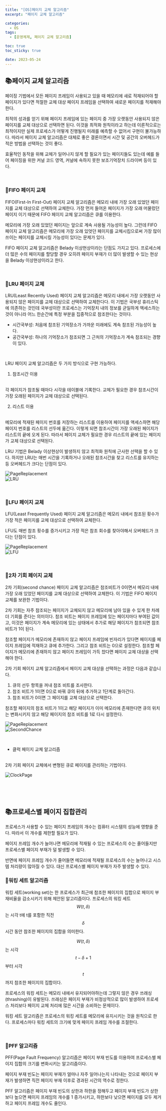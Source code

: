 ```yaml
---
title: "[OS]페이지 교체 알고리즘"
excerpt: "페이지 교체 알고리즘"

categories:
  - OS
tags:
  - [운영체제, 페이지 교체 알고리즘]

toc: true
toc_sticky: true

date: 2023-05-24
---
```


## 📚페이지 교체 알고리즘
페이징 기법에서 모든 페이지 프레임이 사용되고 있을 때 메모리에 새로 적재되어야 할 페이지가 있다면 적절한 교체 대상 페이지 프레임을 선택하여 새로운 페이지를 적재해야 한다.

최적의 성과를 얻기 위해 페이지 프레임에 있는 페이지 중 가장 오랫동안 사용되지 않은 페이지를 교체 대상으로 선택하면 된다. 이것을 최적화 원칙이라고 하는데 이론적으로는 최적이지만 실제 프로세스가 어떻게 진행될지 미래를 예측할 수 없어서 구현이 불가능하다. 따라서 페이지 교체 알고리즘은 대체로 좋은 결론이면서 시간 및 공간의 오버헤드가 적은 방법을 선택하는 것이 좋다.

효율적인 동작을 위해 교체가 일어나지 않게 할 필요가 있는 페이지들도 있는데 예를 들어 페이징을 위한 커널 코드 영역, 커널에 속하지 못한 보조기억장치 드라이버 등이 있다.

<br>

### 📄FIFO 페이지 교체
FIFO(First-In First-Out) 페이지 교체 알고리즘은 메모리 내에 가장 오래 있었던 페이지를 교체 대상으로 선택하여 교체한다. 가장 먼저 들어온 페이지가 가장 오래 머물렀던 페이지 이기 때문에 FIFO 페이지 교체 알고리즘은 큐를 이용한다.

메모리에 가장 오래 있었던 페이지는 앞으로 계속 사용될 가능성이 높다. 그런데 FIFO 페이지 교체 알고리즘은 메모리에 가장 오래 있엇던 페이지를 교체시킴으로써 가장 많이 쓰이는 페이지를 교체시킬 가능성이 있다는 문제가 있다.

FIFO 페이지 교체 알고리즘은 Belady 이상현상이라는 단점도 가지고 있다. 프로세스에 더 많은 수의 페이지를 할당할 경우 오히려 페이지 부재가 더 많이 발생할 수 있는 현상을 Belady 이상현상이라고 한다.

<br>

### 📄LRU 페이지 교체
LRU(Least Recently Used) 페이지 교체 알고리즘은 메모리 내에서 가장 오랫동안 사용되지 않은 페이지를 교체 대상으로 선택하여 교체한다다. 이 기법은 국부성 휴리스틱에 의존하는 것인데 국부성이란 프로세스는 기억장치 내의 정보를 균일하게 액세스하는 것이 아니라 어느 한순간에 특정 부분을 집중적으로 참조한다는 것이다.

* 시간국부성: 처음에 참조된 기억장소가 가까운 미래에도 계속 참조된 가능성이 높다.
* 공간국부성: 하나의 기억장소가 참조되면 그 근처의 기억장소가 계속 참조되는 경향이 있다.

<br>

LRU 페이지 교체 알고리즘은 두 가지 방식으로 구현 가능하다.

1. 참조시간 이용
<br>
각 페이지가 참조될 때마다 시각을 테이블에 기록한다. 교체가 필요한 경우 참조시간이 가장 오래된 페이지가 교체 대상으로 선택된다.

2. 리스트 이용
<br>
메모리에 적재된 페이지 번호를 저장하는 리스트를 이용하여 페이지를 액세스하면 해당 페이지 번호를 리스트의 선두에 옮긴다. 이렇게 되면 참조시간이 가장 오래된 페이지가 리스트의 끝에 오게 된다. 따라서 페이지 교체가 필요한 경우 리스트의 끝에 있는 페이지가 교체 대상으로 선택된다.

<br>

LRU 기법은 Belady 이상현상이 발생하지 않고 최적화 원칙에 근사한 선택을 할 수 있다. 하지만 LRU는 매번 시간을 기록하거나 오래된 참조시간을 찾고 리스트를 유지하는 등 오버헤드가 크다는 단점이 있다.

![PageReplacement](\assets\images\OS\PageReplacement.png)
<br>
![LRU](\assets\images\OS\LRU.png)

<br>

### 📄LFU 페이지 교체
LFU(Least Frequently Used) 페이지 교체 알고리즘은 메모리 내에서 참조된 횟수가 가장 적은 페이지를 교체 대상으로 선택하여 교체한다.

LFU도 매번 참조 횟수를 증가시키고 가장 적은 참조 회수를 찾아야해서 오버헤드가 크다는 단점이 있다.

![PageReplacement](\assets\images\OS\PageReplacement.png)
<br>
![LFU](\assets\images\OS\LFU.png)

<br>

### 📄2차 기회 페이지 교체
2차 기회(second chance) 페이지 교체 알고리즘은 참조비트가 0이면서 메모리 내에 가장 오래 있었던 페이지를 교체 대상으로 선택하여 교체한다. 이 기법은 FIFO 페이지 교체를 보완한 기법이다.

2차 기회는 자주 참조되는 페이지가 교체되지 않고 메모리에 남아 있을 수 있게 한 차례 더 기회를 준다는 의미이다. 참조 비트는 페이지 프레임에 있는 페이지마다 부여된 값이고, 이것은 페이지가 계속 메모리에 있는 상태에서 추가로 해당 페이지가 참조되면 참조비트가 1이 된다.

참조할 페이지가 메모리에 존재하지 않고 페이지 프레임에 빈자리가 있다면 페이지를 페이지 프레임에 적재하고 큐에 추가한다. 그리고 참조 비트는 0으로 설정한다. 참조할 페이지가 메모리에 존재하지 않고 페이지 프레임이 가득 찼다면 페이지 교체 대상을 선택해야 한다.

2차 기회 페이지 교체 알고리즘에서 페이지 교체 대상을 선택하는 과정은 다음과 같습니다.

1. 큐의 선두 항목을 꺼내 참조 비트를 조사한다.
2. 참조 비트가 1이면 0으로 바꿔 큐의 뒤에 추가하고 1단계로 돌아간다.
3. 참조 비트가 0이면 그 페이지를 교체 대상으로 선택한다.

참조할 페이지의 참조 비트가 1이고 해당 페이지가 이미 메모리에 존재한다면 큐의 위치는 변화시키지 않고 해당 페이지의 참조 비트를 1로 다시 설정한다.

![PageReplacement](\assets\images\OS\PageReplacement.png)
<br>
![SecondChance](\assets\images\OS\SecondChance.png)

<br>

* 클럭 페이지 교체 알고리즘
<br>
2차 기회 페이지 교체에서 변형된 큐로 페이지를 관리하는 기법이다.

![ClockPage](\assets\images\OS\ClockPage.png)

<br><br><br>

## 📚프로세스별 페이지 집합관리
프로세스가 사용할 수 있는 페이지 프레임의 개수는 컴퓨터 시스템의 성능에 영향을 준다. 따라서 이 개수를 제한할 필요가 있다.

페이지 프레임 개수가 늘어나면 메모리에 적재될 수 있는 프로세스의 수는 줄어들지만 프로세스별 페이지 부재가 덜 발생할 수 있다.

반면에 페이지 프레임 개수가 줄어들면 메모리에 적재될 프로세스의 수는 늘어나고 시스템 처리량이 많아질 수 있다. 대신 프로세스별 페이지 부재가 자주 발생할 수 있다.

### 📄워킹 세트 알고리즘
워킹 세트(working set)는 한 프로세스가 최근에 참조한 페이지의 집합으로 페이지 부재비율을 감소시키기 위해 제안된 알고리즘이다. 프로세스의 워킹 세트 $$ W(t, \delta) $$는 시각 t에 t를 포함한 직전 $$ \delta $$시간 동안 참조한 페이지의 집합을 의미한다.

$$ W(t, \delta) $$는 시각 $$ t - \delta + 1 $$부터 시각 $$ t $$까지 참조한 페이지의 집합이다.

프로세스의 워킹 세트는 메모리 내에서 유지되어야하는데 그렇지 않은 경우 쓰래싱(thrashing)이 유발된다. 쓰래싱은 페이지 부재가 비정상적으로 많이 발생하여 프로세스 처리보다 페이지 교체 처리에 많은 시간을 소비하는 문제이다.

워킹 세트 알고리즘은 프로세스의 워킹 세트를 메모리에 유지시키는 것을 원칙으로 한다. 프로세스마다 워킹 세트의 크기에 맞게 페이지 프레임 개수를 조절한다.

<br>

### 📄PFF 알고리즘
PFF(Page Fault Frequency) 알고리즘은 페이지 부재 빈도를 이용하여 프로세스별 페이지 집합의 크기를 변화시키는 알고리즘이다.

페이지 부재 빈도는 페이지 부재가 얼마나 자주 일어나는지 나타내는 것으로 페이지 부재가 발생하면 직전 페이지 부재 이후로 경과된 시간의 역수로 정한다.

PFF 알고리즘은 페이지 부재 빈도의 상한과 하한을 정해두고 페이지 부재 빈도가 상한보다 높으면 페이지 프레임의 개수를 1 증가시키고, 하한보다 낮으면 페이지를 모두 제거하고 페이지 프레임 개수도 줄인다.

<br><br>